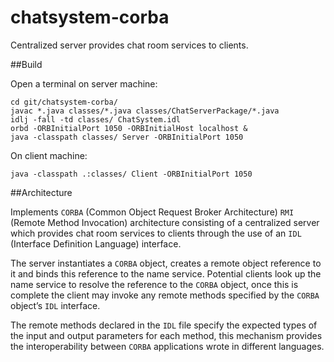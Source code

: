 chatsystem-corba
================

Centralized server provides chat room services to clients.

##Build

Open a terminal on server machine:

    cd git/chatsystem-corba/
    javac *.java classes/*.java classes/ChatServerPackage/*.java
    idlj -fall -td classes/ ChatSystem.idl
    orbd -ORBInitialPort 1050 -ORBInitialHost localhost &
    java -classpath classes/ Server -ORBInitialPort 1050
    
On client machine:

    java -classpath .:classes/ Client -ORBInitialPort 1050
    
##Architecture

Implements `CORBA` (Common Object Request Broker Architecture) `RMI` (Remote Method Invocation) architecture consisting of a centralized server which provides chat room services to clients through the use of an `IDL` (Interface Definition Language) interface.

The server instantiates a `CORBA` object, creates a remote object reference to it and binds this reference to the name service.  Potential clients look up the name service to resolve the reference to the `CORBA` object, once this is complete the client may invoke any remote methods specified by the `CORBA` object’s `IDL` interface.

The remote methods declared in the `IDL` file specify the expected types of the input and output parameters for each method, this mechanism provides the interoperability between `CORBA` applications wrote in different languages.
